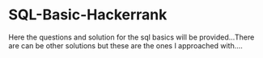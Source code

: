 # SQL-Basic-Hackerrank
Here the questions and solution for the sql basics will be provided...There are can be other solutions but these are the ones I approached with....

